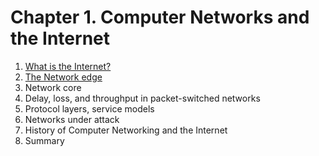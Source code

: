 # Chapter 1. Computer Networks and the Internet

1. [What is the Internet?](1_what_is_the_internet/README.md)
2. [The Network edge](2_the_network_edge/README.md)
3. Network core
4. Delay, loss, and throughput in packet-switched networks
5. Protocol layers, service models
6. Networks under attack
7. History of Computer Networking and the Internet
8. Summary